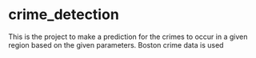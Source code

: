 # crime_detection
This is the project to make a prediction for the crimes to occur in a given region based on the given parameters.
Boston crime data is used
